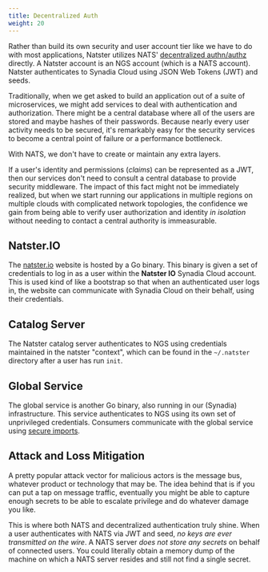 ```yaml
---
title: Decentralized Auth
weight: 20
---
```


Rather than build its own security and user account tier like we have to do with most applications, Natster utilizes NATS' [decentralized authn/authz](https://docs.nats.io/running-a-nats-service/configuration/securing_nats/auth_intro/jwt) directly. A Natster account is an NGS account (which is a NATS account). Natster authenticates to Synadia Cloud using JSON Web Tokens (JWT) and seeds.

Traditionally, when we get asked to build an application out of a suite of microservices, we might add services to deal with authentication and authorization. There might be a central database where all of the users are stored and maybe hashes of their passwords. Because nearly every user activity needs to be secured, it's remarkably easy for the security services to become a central point of failure or a performance bottleneck.

With NATS, we don't have to create or maintain any extra layers.

If a user's identity and permissions (_claims_) can be represented as a JWT, then our services don't need to consult a central database to provide security middleware. The impact of this fact might not be immediately realized, but when we start running our applications in multiple regions on multiple clouds with complicated network topologies, the confidence we gain from being able to verify user authorization and identity _in isolation_ without needing to contact a central authority is immeasurable.

## Natster.IO
The [natster.io](https://natster.io) website is hosted by a Go binary. This binary is given a set of credentials to log in as a user within the **Natster IO** Synadia Cloud account. This is used kind of like a bootstrap so that when an authenticated user logs in, the website can communicate with Synadia Cloud on their behalf, using their credentials.

## Catalog Server
The Natster catalog server authenticates to NGS using credentials maintained in the natster "context", which can be found in the `~/.natster` directory after a user has run `init`.

## Global Service
The global service is another Go binary, also running in our (Synadia) infrastructure. This service authenticates to NGS using its own set of unprivileged credentials. Consumers communicate with the global service using [secure imports](../secure-sharing).

## Attack and Loss Mitigation
A pretty popular attack vector for malicious actors is the message bus, whatever product or technology that may be. The idea behind that is if you can put a tap on message traffic, eventually you might be able to capture enough secrets to be able to escalate privilege and do whatever damage you like.

This is where both NATS and decentralized authentication truly shine. When a user authenticates with NATS via JWT and seed, _no keys are ever transmitted on the wire_. A NATS server _does not store any secrets_ on behalf of connected users. You could literally obtain a memory dump of the machine on which a NATS server resides and still not find a single secret.
